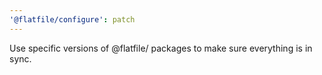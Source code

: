 ```yaml
---
'@flatfile/configure': patch
---
```


Use specific versions of @flatfile/ packages to make sure everything is in sync.
